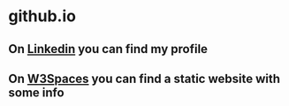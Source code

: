 # github.io
## On [Linkedin](https://www.linkedin.com/in/wavdveen) you can find my profile
## On [W3Spaces](https://basvanderveen.w3spaces.com/) you can find a static website with some info</b>
